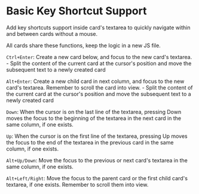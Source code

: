 # Basic Key Shortcut Support

Add key shortcuts support inside card's textarea to quickly navigate within and between cards without a mouse.

All cards share these functions, keep the logic in a new JS file.

`Ctrl+Enter`: Create a new card below, and focus to the new card's textarea.
    - Split the content of the current card at the cursor's position and move the subsequent text to a newly created card

`Alt+Enter`: Create a new child card in next column, and focus to the new card's textarea. Remember to scroll the card into view.
    - Split the content of the current card at the cursor's position and move the subsequent text to a newly created card

`Down`: When the cursor is on the last line of the textarea, pressing Down moves the focus to the beginning of the textarea in the next card in the same column, if one exists.

`Up`: When the cursor is on the first line of the textarea, pressing Up moves the focus to the end of the textarea in the previous card in the same column, if one exists.

`Alt+Up/Down`: Move the focus to the previous or next card's textarea in the same column, if one exists.

`Alt+Left/Right`: Move the focus to the parent card or the first child card's textarea, if one exists. Remember to scroll them into view.